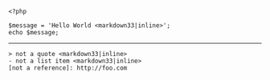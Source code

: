     <?php
    
    $message = 'Hello World <markdown33|inline>';
    echo $message;

---

    > not a quote <markdown33|inline>
    - not a list item <markdown33|inline>
    [not a reference]: http://foo.com
    